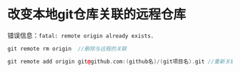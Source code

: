 # 改变本地git仓库关联的远程仓库

错误信息：`fatal: remote origin already exists. `

```C++
git remote rm origin  //删除与远程的关联

git remote add origin git@github.com:(github名)/(git项目名).git //重新关联
```